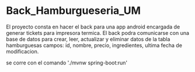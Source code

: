 # Back_Hamburgueseria_UM
El proyecto consta en hacer el back para una app android encargada de generar tickets para impresora termica.
El back podra comunicarse con una base de datos para crear, leer, actualizar y eliminar datos de la tabla hamburguesas
campos: id, nombre, precio, ingredientes, ultima fecha de modificacion.

se corre con el comando './mvnw spring-boot:run'